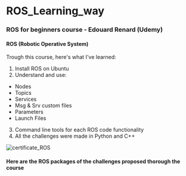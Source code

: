 # ROS_Learning_way

### ROS for beginners course - Edouard Renard (Udemy)

#### ROS (Robotic Operative System)

Trough this course, here's what I've learned:

1. Install ROS on Ubuntu
2. Understand and use:
  - Nodes
  - Topics
  - Services
  - Msg & Srv custom files
  - Parameters
  - Launch Files
3. Command line tools for each ROS code functionality
4. All the challenges were made in Python and C++ 

![certificate_ROS](https://user-images.githubusercontent.com/74921179/191912051-bc16efe3-8740-4db8-9404-eb4543040600.jpg)

#### Here are the ROS packages of the challenges proposed thorough the course
